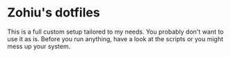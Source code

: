 # Zohiu's dotfiles
This is a full custom setup tailored to my needs. You probably don't want to use it as is. Before you run anything, have a look at the scripts or you might mess up your system.
